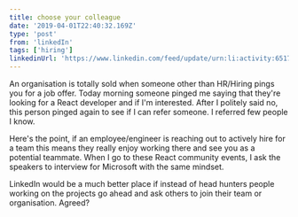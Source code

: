 ```yaml
---
title: choose your colleague
date: '2019-04-01T22:40:32.169Z'
type: 'post'
from: 'linkedIn'
tags: ['hiring']
linkedinUrl: 'https://www.linkedin.com/feed/update/urn:li:activity:6517972032968331264/'
---
```


An organisation is totally sold when someone other than HR/Hiring pings you for a job offer. Today morning someone pinged me saying that they're looking for a React developer and if I'm interested. After I politely said no, this person pinged again to see if I can refer someone. I referred few people I know. 

Here's the point, if an employee/engineer is reaching out to actively hire for a team this means they really enjoy working there and see you as a potential teammate. When I go to these React community events, I ask the speakers to interview for Microsoft with the same mindset. 

LinkedIn would be a much better place if instead of head hunters people working on the projects go ahead and ask others to join their team or organisation. Agreed?